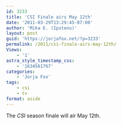 ```yaml
---
id: 3233
title: 'CSI Finale airs May 12th'
date: '2011-03-29T13:29:45-07:00'
author: 'Mika E. (Ipstenu)'
layout: post
guid: 'https://jorjafox.net/?p=3233'
permalink: /2011/csi-finale-airs-may-12th/
Views:
    - '1'
astra_style_timestamp_css:
    - '1634561767'
categories:
    - 'Jorja Fox'
tags:
    - csi
    - tv
format: aside
---
```


The <em>CSI </em>season finale will air May 12th.
